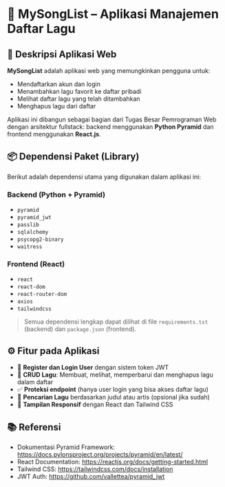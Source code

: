 # 🎵 MySongList – Aplikasi Manajemen Daftar Lagu

## 📝 Deskripsi Aplikasi Web
**MySongList** adalah aplikasi web yang memungkinkan pengguna untuk:
- Mendaftarkan akun dan login
- Menambahkan lagu favorit ke daftar pribadi
- Melihat daftar lagu yang telah ditambahkan
- Menghapus lagu dari daftar

Aplikasi ini dibangun sebagai bagian dari Tugas Besar Pemrograman Web dengan arsitektur fullstack: backend menggunakan **Python Pyramid** dan frontend menggunakan **React.js**.

## 📦 Dependensi Paket (Library)
Berikut adalah dependensi utama yang digunakan dalam aplikasi ini:

### Backend (Python + Pyramid)
- `pyramid`
- `pyramid_jwt`
- `passlib`
- `sqlalchemy`
- `psycopg2-binary`
- `waitress`

### Frontend (React)
- `react`
- `react-dom`
- `react-router-dom`
- `axios`
- `tailwindcss`

> Semua dependensi lengkap dapat dilihat di file `requirements.txt` (backend) dan `package.json` (frontend).

## ⚙️ Fitur pada Aplikasi
- 🔐 **Register dan Login User** dengan sistem token JWT
- 📄 **CRUD Lagu**: Membuat, melihat, memperbarui dan menghapus lagu dalam daftar
- ✅ **Proteksi endpoint** (hanya user login yang bisa akses daftar lagu)
- 🔎 **Pencarian Lagu** berdasarkan judul atau artis (opsional jika sudah)
- 🎨 **Tampilan Responsif** dengan React dan Tailwind CSS

## 📚 Referensi
- Dokumentasi Pyramid Framework: https://docs.pylonsproject.org/projects/pyramid/en/latest/
- React Documentation: https://reactjs.org/docs/getting-started.html
- Tailwind CSS: https://tailwindcss.com/docs/installation
- JWT Auth: https://github.com/vallettea/pyramid_jwt
